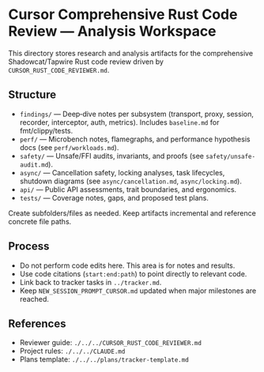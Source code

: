 # Cursor Comprehensive Rust Code Review — Analysis Workspace

This directory stores research and analysis artifacts for the comprehensive Shadowcat/Tapwire Rust code review driven by `CURSOR_RUST_CODE_REVIEWER.md`.

## Structure
- `findings/` — Deep‑dive notes per subsystem (transport, proxy, session, recorder, interceptor, auth, metrics). Includes `baseline.md` for fmt/clippy/tests.
- `perf/` — Microbench notes, flamegraphs, and performance hypothesis docs (see `perf/workloads.md`).
- `safety/` — Unsafe/FFI audits, invariants, and proofs (see `safety/unsafe-audit.md`).
- `async/` — Cancellation safety, locking analyses, task lifecycles, shutdown diagrams (see `async/cancellation.md`, `async/locking.md`).
- `api/` — Public API assessments, trait boundaries, and ergonomics.
- `tests/` — Coverage notes, gaps, and proposed test plans.

Create subfolders/files as needed. Keep artifacts incremental and reference concrete file paths.

## Process
- Do not perform code edits here. This area is for notes and results.
- Use code citations (`start:end:path`) to point directly to relevant code.
- Link back to tracker tasks in `../tracker.md`.
- Keep `NEW_SESSION_PROMPT_CURSOR.md` updated when major milestones are reached.

## References
- Reviewer guide: `./../../CURSOR_RUST_CODE_REVIEWER.md`
- Project rules: `./../../CLAUDE.md`
- Plans template: `./../../plans/tracker-template.md`
